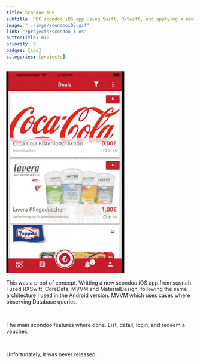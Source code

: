 ```yaml
---
title: scondoo iOS
subtitle: POC scondoo iOS app using Swift, RxSwift, and applying a new design
image: "../imgs/scondooiOS.gif"
link: "/projects/scondoo-i-os"
buttonTitle: WIP
priority: 9
badges: [ios]
categories: [projects]
---
```

![scondoo iOS](../imgs/scondooiOS.gif)

This was a proof of concept. Writting a new scondoo iOS app from scratch. I used RXSwift, CoreData, MVVM and MaterialDesign, following the same architecture I used in the Android version. MVVM which uses cases where observing Database queries.

<p>&nbsp;</p>

The main scondoo features where done. List, detail, login, and redeem a voucher.

<p>&nbsp;</p>

Unfortunately, it was never released.
